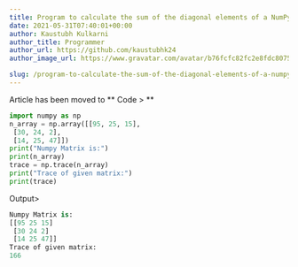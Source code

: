 ```yaml
---
title: Program to calculate the sum of the diagonal elements of a NumPy array
date: 2021-05-31T07:40:01+00:00
author: Kaustubh Kulkarni
author_title: Programmer
author_url: https://github.com/kaustubhk24
author_image_url: https://www.gravatar.com/avatar/b76fcfc82fc2e8fdc8075636f1735f61?s=200

slug: /program-to-calculate-the-sum-of-the-diagonal-elements-of-a-numpy-array/
---
```

Article has been moved to
** Code > **

```python title="file.vb"
import numpy as np
n_array = np.array([[95, 25, 15],
 [30, 24, 2],
 [14, 25, 47]])
print("Numpy Matrix is:")
print(n_array)
trace = np.trace(n_array)
print("Trace of given matrix:")
print(trace)
```

Output>

```python title="Output"
Numpy Matrix is:
[[95 25 15]
 [30 24 2]
 [14 25 47]]
Trace of given matrix:
166
```